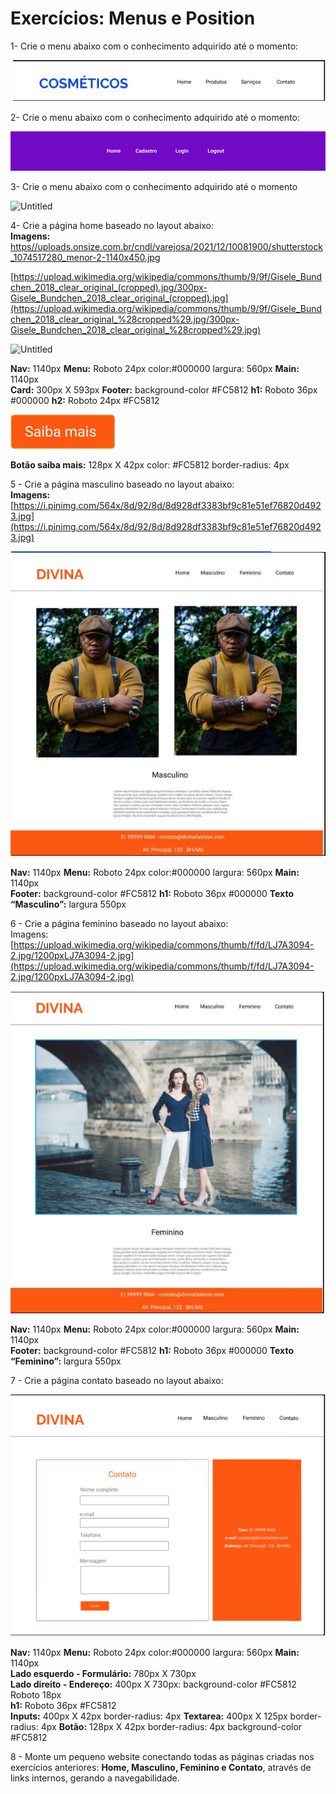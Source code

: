 # Exercícios: Menus e Position

1- Crie o menu abaixo com o conhecimento adquirido até o momento:

![Untitled](img/Untitled.png)

2- Crie o menu abaixo com o conhecimento adquirido até o momento:

![Untitled](img/Untitled1.png)

3- Crie o menu abaixo com o conhecimento adquirido até o momento

![Untitled](img/Untitled2.png)

4- Crie a página home baseado no layout abaixo:<br>
**Imagens:**
[https//uploads.onsize.com.br/cndl/varejosa/2021/12/10081900/shutterstock_1074517280_menor-2-1140x450.jpg](https://uploads.onsize.com.br/cndl/varejosa/2021/12/10081900/shutterstock_1074517280_menor-2-1140x450.jpg)

[https://upload.wikimedia.org/wikipedia/commons/thumb/9/9f/Gisele_Bundchen_2018_clear_original_(cropped).jpg/300px-Gisele_Bundchen_2018_clear_original_(cropped).jpg](https://upload.wikimedia.org/wikipedia/commons/thumb/9/9f/Gisele_Bundchen_2018_clear_original_%28cropped%29.jpg/300px-Gisele_Bundchen_2018_clear_original_%28cropped%29.jpg)

![Untitled](img/Untitled3.png)

**Nav:** 1140px
**Menu:** Roboto 24px color:#000000 largura: 560px
**Main:** 1140px<br>
**Card:** 300px X 593px
**Footer:** background-color #FC5812
**h1:** Roboto 36px #000000
**h2:** Roboto 24px #FC5812

![Untitled](img/Untitled4.png)

**Botão saiba mais:** 128px X 42px color: #FC5812 border-radius: 4px

5 - Crie a página masculino baseado no layout abaixo:<br>
**Imagens:**
[https://i.pinimg.com/564x/8d/92/8d/8d928df3383bf9c81e51ef76820d4923.jpg](https://i.pinimg.com/564x/8d/92/8d/8d928df3383bf9c81e51ef76820d4923.jpg)

![Untitled](img/Untitled5.png)

**Nav:** 1140px
**Menu:** Roboto 24px color:#000000 largura: 560px
**Main:** 1140px<br>
**Footer:** background-color #FC5812
**h1:** Roboto 36px #000000
**Texto “Masculino”:** largura 550px

6 - Crie a página feminino baseado no layout abaixo:<br>
Imagens:
[https://upload.wikimedia.org/wikipedia/commons/thumb/f/fd/LJ7A3094-2.jpg/1200pxLJ7A3094-2.jpg](https://upload.wikimedia.org/wikipedia/commons/thumb/f/fd/LJ7A3094-2.jpg/1200pxLJ7A3094-2.jpg)

![Untitled](img/Untitled6.png)

**Nav:** 1140px
**Menu:** Roboto 24px color:#000000 largura: 560px
**Main:** 1140px<br>
**Footer:** background-color #FC5812
**h1:** Roboto 36px #000000
**Texto “Feminino”:** largura 550px

7 - Crie a página contato baseado no layout abaixo:

![Untitled](img/Untitled7.png)

**Nav:** 1140px
**Menu:** Roboto 24px color:#000000 largura: 560px
**Main:** 1140px<br>
**Lado esquerdo - Formulário:** 780px X 730px<br>
**Lado direito - Endereço:** 400px X 730px: background-color #FC5812 Roboto 18px<br>
**h1:** Roboto 36px #FC5812<br>
**Inputs:** 400px X 42px border-radius: 4px
**Textarea:** 400px X 125px border-radius: 4px
**Botão:** 128px X 42px border-radius: 4px background-color #FC5812

8 - Monte um pequeno website conectando todas as páginas criadas nos exercícios
anteriores: **Home, Masculino, Feminino e Contato**, através de links internos, gerando a
navegabilidade.
